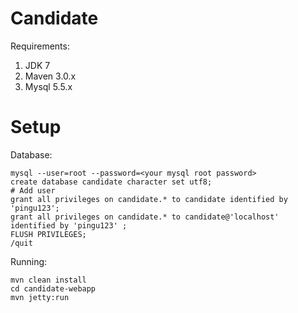 Candidate
=========

Requirements:
  1. JDK 7
  2. Maven 3.0.x
  3. Mysql 5.5.x

Setup
=====

Database:

    mysql --user=root --password=<your mysql root password>
    create database candidate character set utf8;
    # Add user
    grant all privileges on candidate.* to candidate identified by 'pingu123';
    grant all privileges on candidate.* to candidate@'localhost' identified by 'pingu123' ;
    FLUSH PRIVILEGES;
    /quit

Running:

    mvn clean install
    cd candidate-webapp
    mvn jetty:run


